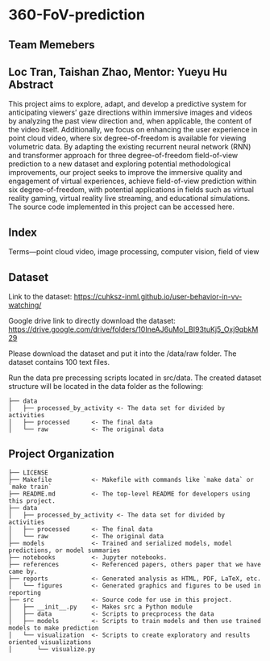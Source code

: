 360-FoV-prediction
==============================
Team Memebers
------------
Loc Tran, Taishan Zhao, Mentor: Yueyu Hu
Abstract
------------
This project aims to explore, adapt, and develop a predictive system for anticipating viewers’ gaze directions within immersive images and videos by analyzing the past view direction and, when applicable, the content of the video itself. Additionally, we focus on enhancing the user experience in point cloud video, where six degree-of-freedom is available for viewing volumetric data. By adapting the existing recurrent neural network (RNN) and transformer approach for three degree-of-freedom field-of-view prediction to a new dataset  and exploring potential methodological improvements, our project seeks to improve the immersive quality and engagement of virtual experiences, achieve field-of-view prediction within six degree-of-freedom, with potential applications in fields such as virtual reality gaming, virtual reality live streaming, and educational simulations. The source code implemented in this project can be accessed here. 

Index
------------
Terms—point cloud video, image processing, computer vision, field of view

Dataset
------------
Link to the dataset: https://cuhksz-inml.github.io/user-behavior-in-vv-watching/

Google drive link to directly download the dataset: https://drive.google.com/drive/folders/10IneAJ6uMoI_BI93tuKj5_Oxj9qbkM29

Please download the dataset and put it into the /data/raw folder. The dataset contains 100 text files.

Run the data pre precessing scripts located in src/data. The created dataset structure will be located in the data folder as the following:

    ├── data
    │   ├── processed_by_activity <- The data set for divided by activities
    │   ├── processed      <- The final data
    │   └── raw            <- The original data

Project Organization
------------

    ├── LICENSE
    ├── Makefile           <- Makefile with commands like `make data` or `make train`
    ├── README.md          <- The top-level README for developers using this project.
    ├── data
    │   ├── processed_by_activity <- The data set for divided by activities
    │   ├── processed      <- The final data
    │   └── raw            <- The original data
    ├── models             <- Trained and serialized models, model predictions, or model summaries
    ├── notebooks          <- Jupyter notebooks. 
    ├── references         <- Referenced papers, others paper that we have came by.
    ├── reports            <- Generated analysis as HTML, PDF, LaTeX, etc.
    │   └── figures        <- Generated graphics and figures to be used in reporting
    ├── src                <- Source code for use in this project.
    │   ├── __init__.py    <- Makes src a Python module
    │   ├── data           <- Scripts to precprocess the data
    │   ├── models         <- Scripts to train models and then use trained models to make prediction
    │   └── visualization  <- Scripts to create exploratory and results oriented visualizations
    │       └── visualize.py

